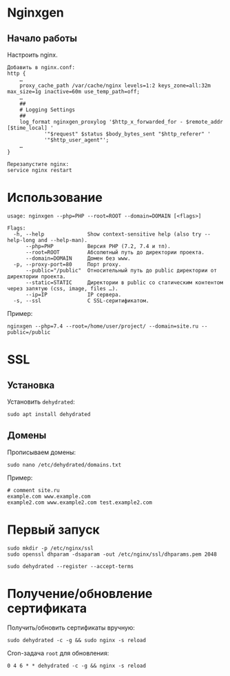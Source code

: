 # Nginxgen

## Начало работы

Настроить nginx.

```
Добавить в nginx.conf:
http {
	…
	proxy_cache_path /var/cache/nginx levels=1:2 keys_zone=all:32m max_size=1g inactive=60m use_temp_path=off;
	…
	##
	# Logging Settings
	##
	log_format nginxgen_proxylog '$http_x_forwarded_for - $remote_addr [$time_local] '
            '"$request" $status $body_bytes_sent "$http_referer" '
            '"$http_user_agent"';
	…
}

Перезапустите nginx:
service nginx restart
```

# Использование

```
usage: nginxgen --php=PHP --root=ROOT --domain=DOMAIN [<flags>]

Flags:
  -h, --help              Show context-sensitive help (also try --help-long and --help-man).
      --php=PHP           Версия PHP (7.2, 7.4 и тп).
      --root=ROOT         Абсолютный путь до директории проекта.
      --domain=DOMAIN     Домен без www.
  -p, --proxy-port=80     Порт proxy.
      --public="/public"  Относительный путь до public директории от директории проекта.
      --static=STATIC     Директории в public со статическим контентом через запятую (css, image, files …).
      --ip=IP             IP сервера.
  -s, --ssl               С SSL-серитификатом.
```

Пример:

```
nginxgen --php=7.4 --root=/home/user/project/ --domain=site.ru --public=/public
```

# SSL

## Установка

Установить `dehydrated`:

```
sudo apt install dehydrated
```

## Домены

Прописываем домены:

```
sudo nano /etc/dehydrated/domains.txt
```

Пример:

```
# comment site.ru
example.com www.example.com
example2.com www.example2.com test.example2.com
```

# Первый запуск

```
sudo mkdir -p /etc/nginx/ssl
sudo openssl dhparam -dsaparam -out /etc/nginx/ssl/dhparams.pem 2048

sudo dehydrated --register --accept-terms
```

# Получение/обновление сертификата

Получить/обновить сертификаты вручную:

```
sudo dehydrated -c -g && sudo nginx -s reload
```

Cron-задача `root` для обновления:

```
0 4 6 * * dehydrated -c -g && nginx -s reload
```